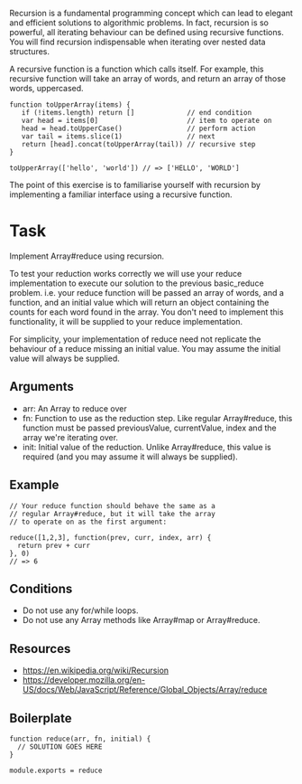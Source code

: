 Recursion is a fundamental programming concept which can lead to elegant and efficient solutions to algorithmic problems. In fact, recursion is so powerful, all iterating behaviour can be defined using recursive functions. You will find recursion indispensable when iterating over nested data structures.

A recursive function is a function which calls itself. For example, this recursive function will take an array of words, and return an array of those words, uppercased.

    function toUpperArray(items) {
       if (!items.length) return []             // end condition
       var head = items[0]                      // item to operate on
       head = head.toUpperCase()                // perform action
       var tail = items.slice(1)                // next
       return [head].concat(toUpperArray(tail)) // recursive step
    }
    
    toUpperArray(['hello', 'world']) // => ['HELLO', 'WORLD']

The point of this exercise is to familiarise yourself with recursion by implementing a familiar interface using a recursive function.

# Task

Implement Array#reduce using recursion.

To test your reduction works correctly we will use your reduce implementation to execute our solution to the previous basic_reduce problem. i.e. your reduce function will be passed an array of words, and a function, and an initial value which will return an object containing the counts for each word found in the array. You don't need to implement this functionality, it will be supplied to your reduce implementation.

For simplicity, your implementation of reduce need not replicate the behaviour of a reduce missing an initial value. You may assume the initial value will always be supplied.

## Arguments

  * arr: An Array to reduce over
  * fn: Function to use as the reduction step. Like regular Array#reduce, this function must be passed previousValue, currentValue, index and the array we're iterating over.
  * init: Initial value of the reduction. Unlike Array#reduce, this value is required (and you may assume it will always be supplied).

## Example

    // Your reduce function should behave the same as a
    // regular Array#reduce, but it will take the array
    // to operate on as the first argument:
    
    reduce([1,2,3], function(prev, curr, index, arr) {
      return prev + curr
    }, 0)
    // => 6

## Conditions

  * Do not use any for/while loops.
  * Do not use any Array methods like Array#map or Array#reduce.

## Resources

  * https://en.wikipedia.org/wiki/Recursion
  * https://developer.mozilla.org/en-US/docs/Web/JavaScript/Reference/Global_Objects/Array/reduce

## Boilerplate

    function reduce(arr, fn, initial) {
      // SOLUTION GOES HERE
    }
    
    module.exports = reduce